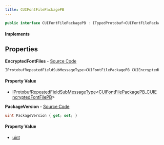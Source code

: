 ```yaml
---
title: CUIFontFilePackagePB
---
```


```csharp
public interface CUIFontFilePackagePB : ITypedProtobuf<CUIFontFilePackagePB>, INativeHandle
```

#### Implements

## Properties

**EncryptedFontFiles** - [Source Code](https://github.com/swiftly-solution/swiftlys2/blob/main/managed/src/SwiftlyS2.Generated/Protobufs/Interfaces/CUIFontFilePackagePB.cs#L16)

```csharp
IProtobufRepeatedFieldSubMessageType<CUIFontFilePackagePB_CUIEncryptedFontFilePB> EncryptedFontFiles { get; }
```

#### Property Value

- [IProtobufRepeatedFieldSubMessageType](/docs/api/shared/netmessages/iprotobufrepeatedfieldsubmessagetype-1)<[CUIFontFilePackagePB_CUIEncryptedFontFilePB](/docs/api/shared/protobufdefinitions/cuifontfilepackagepb_cuiencryptedfontfilepb)>

**PackageVersion** - [Source Code](https://github.com/swiftly-solution/swiftlys2/blob/main/managed/src/SwiftlyS2.Generated/Protobufs/Interfaces/CUIFontFilePackagePB.cs#L13)

```csharp
uint PackageVersion { get; set; }
```

#### Property Value

- [uint](https://learn.microsoft.com/dotnet/api/system.uint32)

